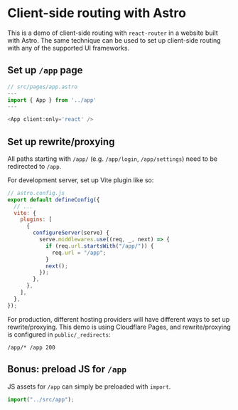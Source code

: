 # Client-side routing with Astro

This is a demo of client-side routing with `react-router` in a website built with Astro. The same technique can be used to set up client-side routing with any of the supported UI frameworks.

## Set up `/app` page

```js
// src/pages/app.astro
---
import { App } from '../app'
---

<App client:only='react' />
```

## Set up rewrite/proxying

All paths starting with `/app/` (e.g. `/app/login`, `/app/settings`) need to be redirected to `/app`.

For development server, set up Vite plugin like so:

```js
// astro.config.js
export default defineConfig({
  // ...
  vite: {
    plugins: [
      {
        configureServer(serve) {
          serve.middlewares.use((req, _, next) => {
            if (req.url.startsWith("/app/")) {
              req.url = "/app";
            }
            next();
          });
        },
      },
    ],
  },
});
```

For production, different hosting providers will have different ways to set up rewrite/proxying. This demo is using Cloudflare Pages, and rewrite/proxying is configured in `public/_redirects`:

```
/app/* /app 200
```

## Bonus: preload JS for `/app`

JS assets for `/app` can simply be preloaded with `import`.

```js
import("../src/app");
```
